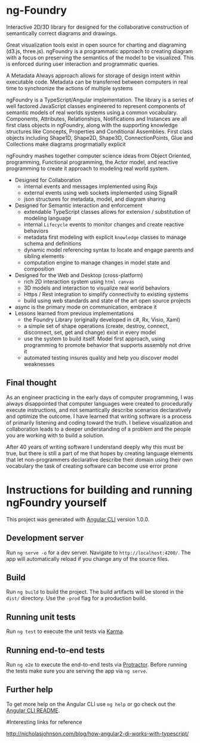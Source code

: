 # ng-Foundry

Interactive 2D/3D library for designed for the collaborative construction of semantically correct diagrams and drawings.

Great visualization tools exist in open source for charting and diagraming (d3.js, three.js). ngFoundry is a programmatic approach to creating diagram with a focus on preserving the semantics of the model to be visualized. This is enforced during user interaction and programmatic queries.

A Metadata Always approach allows for storage of design intent within executable code. Metadata can be transferred between computers in real time to synchronize the actions of multiple systems

ngFoundry is a TypeScript/Angular implementation. The library is a series of well factored JavaScript classes engineered to represent components of semantic models of real worlds systems using a common vocabulary. Components, Attributes, Relationships, Notifications and Instances are all first class objects in ngFoundry, along with the supporting knowledge structures like Concepts, Properties and Conditional Assemblies.  First class objects including Shape1D, Shape2D, Shape3D, ConnectionPoints, Glue and Collections make diagrams progrmatially explicit 

ngFoundry mashes together computer science ideas from Object Oriented, programming, Functional programming, the Actor model, and reactive programming to create it approach to modeling real world system.  



* Designed for Collaboration
  * internal events and messages implemented using Rxjs
  * external events using web sockets implemented using SignalR
  * json structures for metadata, model, and diagram sharing
* Designed for Semantic interaction and enforcement
  * extendable TypeScript classes allows for extension / substitution of modeling language
  * internal `Lifecycle` events to monitor changes and create reactive behaviors 
  * metadata first modeling with explicit `knowledge` classes to manage schema and definitions
  * dynamic model referencing syntax to locate and engage parents and sibling elements
  * computation engine to manage changes in model state and composition
* Designed for the Web and Desktop (cross-platform) 
  * rich 2D interaction system using `html canvas`
  * 3D models and interaction to visualize real world behaviors
  * Https / Rest integration to simplify connectivity to existing systems
  * build using web standards and state of the art open source projects
* async is the primary mode on communication, embrace it
* Lessons learned from previous implementations
  * the Foundry Library (originally developed in c#, Rx, Visio, Xaml)
  * a simple set of shape operations (create, destroy, connect, disconnect, set, get and change) exist in every model
  * use the system to build itself. Model first approach, using programming to promote behavior that supports assembly not drive it
  * automated testing insures quality and help you discover model weaknesses  

## Final thought

As an engineer practicing in the early days of computer programming, I was always disappointed that computer languages were created to procedurally execute instructions, and not semantically describe scenarios declaratively and optimize the outcome. I have learned that writing software is a process of primarily listening and coding toward the truth.  I believe visualization and collaboration leads to a deeper understanding of a problem and the people you are working with to build a solution.

After 40 years of writing software I understand deeply why this must be true, but there is still a part of me that hopes by creating language elements that let non-programmers declarative describe their domain using their own vocabulary the task of creating software can become use error prone

# Instructions for building and running ngFoundry yourself

This project was generated with [Angular CLI](https://github.com/angular/angular-cli) version 1.0.0.

## Development server

Run `ng serve -o` for a dev server. Navigate to `http://localhost:4200/`. The app will automatically reload if you change any of the source files.


## Build



Run `ng build` to build the project. The build artifacts will be stored in the `dist/` directory. Use the `-prod` flag for a production build.

## Running unit tests

Run `ng test` to execute the unit tests via [Karma](https://karma-runner.github.io).

## Running end-to-end tests

Run `ng e2e` to execute the end-to-end tests via [Protractor](http://www.protractortest.org/).
Before running the tests make sure you are serving the app via `ng serve`.

## Further help

To get more help on the Angular CLI use `ng help` or go check out the [Angular CLI README](https://github.com/angular/angular-cli/blob/master/README.md).


#Interesting links for reference

http://nicholasjohnson.com/blog/how-angular2-di-works-with-typescript/
